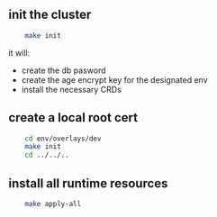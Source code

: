 ## init the cluster

```bash
    make init
```

it will:
- create the db pasword
- create the age encrypt key for the designated env
- install the necessary CRDs

## create a local root cert

```bash
    cd env/overlays/dev
    make init
    cd ../../..
```

## install all runtime resources

```bash
    make apply-all
```
